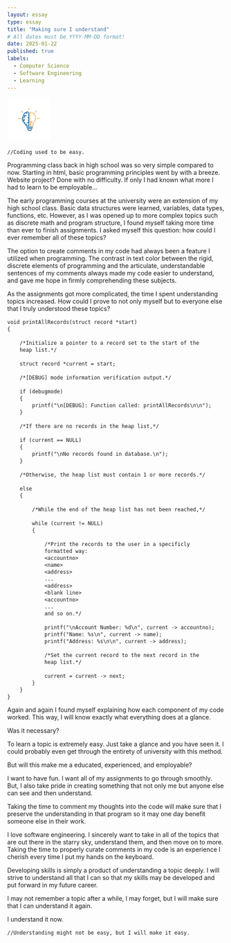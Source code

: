 ```yaml
---
layout: essay
type: essay
title: "Making sure I understand"
# All dates must be YYYY-MM-DD format!
date: 2025-01-22
published: true
labels:
  - Computer Science
  - Software Engineering
  - Learning
---
```


<img width="100px" class="rounded float-start pe-4" src="../img/lightbulb.jpg">

```
//Coding used to be easy.
```

Programming class back in high school was so very simple compared to now. Starting in html, basic programming principles went by with a breeze. Website project? Done with no difficulty. If only I had known what more I had to learn to be employable...

The early programming courses at the university were an extension of my high school class. Basic data structures were learned, variables, data types, functions, etc. However, as I was opened up to more complex topics such as discrete math and program structure, I found myself taking more time than ever to finish assignments. I asked myself this question: how could I ever remember all of these topics? 

The option to create comments in my code had always been a feature I utilized when programming. The contrast in text color between the rigid, discrete elements of programming and the articulate, understandable sentences of my comments always made my code easier to understand, and gave me hope in firmly comprehending these subjects. 

As the assignments got more complicated, the time I spent understanding topics increased. How could I prove to not only myself but to everyone else that I truly understood these topics? 

```
void printAllRecords(struct record *start)
{

    /*Initialize a pointer to a record set to the start of the
    heap list.*/

    struct record *current = start;

    /*[DEBUG] mode information verification output.*/

    if (debugmode)
    {
        printf("\n[DEBUG]: Function called: printAllRecords\n\n");
    }

    /*If there are no records in the heap list,*/

    if (current == NULL)
    {
        printf("\nNo records found in database.\n");
    }

    /*Otherwise, the heap list must contain 1 or more records.*/

    else
    {

        /*While the end of the heap list has not been reached,*/

        while (current != NULL)
        {

            /*Print the records to the user in a specificly
            formatted way:
            <accountno>
            <name>
            <address>
            ...
            <address>
            <blank line>
            <accountno>
            ...
            and so on.*/

            printf("\nAccount Number: %d\n", current -> accountno);
            printf("Name: %s\n", current -> name);
            printf("Address: %s\n\n", current -> address);

            /*Set the current record to the next record in the
            heap list.*/

            current = current -> next;
        }
    }
}
```

Again and again I found myself explaining how each component of my code worked. This way, I will know exactly what everything does at a glance.

Was it necessary?

To learn a topic is extremely easy. Just take a glance and you have seen it. I could probably even get through the entirety of university with this method.

But will this make me a educated, experienced, and employable? 

I want to have fun. I want all of my assignments to go through smoothly. But, I also take pride in creating something that not only me but anyone else can see and then understand. 

Taking the time to comment my thoughts into the code will make sure that I preserve the understanding in that program so it may one day benefit someone else in their work.

I love software engineering. I sincerely want to take in all of the topics that are out there in the starry sky, understand them, and then move on to more. Taking the time to properly curate comments in my code is an experience I cherish every time I put my hands on the keyboard. 

Developing skills is simply a product of understanding a topic deeply. I will strive to understand all that I can so that my skills may be developed and put forward in my future career. 

I may not remember a topic after a while, I may forget, but I will make sure that I can understand it again.

I understand it now.

```
//Understanding might not be easy, but I will make it easy.
```
